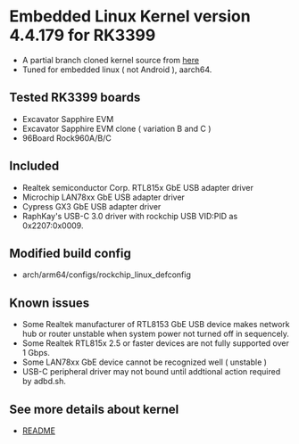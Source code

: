 # Embedded Linux Kernel version 4.4.179 for RK3399

* A partial branch cloned kernel source from [here](https://github.com/rockchip-linux/kernel/tree/stable-4.4-rk3399-linux-v2.1x)
* Tuned for embedded linux ( not Android ), aarch64.

## Tested RK3399 boards

* Excavator Sapphire EVM
* Excavator Sapphire EVM clone ( variation B and C )
* 96Board Rock960A/B/C

## Included

* Realtek semiconductor Corp. RTL815x GbE USB adapter driver
* Microchip LAN78xx GbE USB adapter driver
* Cypress GX3 GbE USB adapter driver
* RaphKay's USB-C 3.0 driver with rockchip USB VID:PID as 0x2207:0x0009.

## Modified build config 

* arch/arm64/configs/rockchip_linux_defconfig

## Known issues

* Some Realtek manufacturer of RTL8153 GbE USB device makes network hub or router unstable when system power not turned off in sequencely.
* Some Realtek RTL815x 2.5 or faster devices are not fully supported over 1 Gbps.
* Some LAN78xx GbE device cannot be recognized well ( unstable )
* USB-C peripheral driver may not bound until addtional action required by adbd.sh.

## See more details about kernel

* [README](https://github.com/rageworx/rk3399_linux_kernel_4.4.179/blob/master/README)
